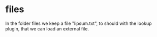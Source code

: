 # files

In the folder files we keep a file "lipsum.txt", to should 
with the lookup plugin, that we can load an external file.

